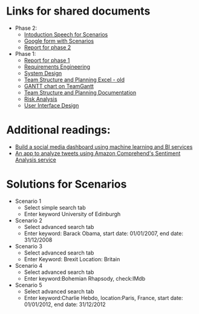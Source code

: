 

# Links for shared documents
* Phase 2:
  * [Intoduction Speech for Scenarios](https://docs.google.com/document/d/1Q_5apw9pUvhXW3SicY4I_Hgv_Nuh_Su67vWB7nNVjR0/edit?usp=sharing)
  * [Google form with Scenarios](https://docs.google.com/forms/d/1Bl5qL2nGQ0182Z1OLUtRgM0KgllvmCi5i0eb14D1YJs/edit?usp=sharing)
  * [Report for phase 2](https://www.overleaf.com/3532464358bmcfyfmdfmxk)
* Phase 1:
  * [Report for phase 1](https://www.overleaf.com/4929713254rzkyjvnktgdb)
  * [Requirements Engineering](https://docs.google.com/document/d/1_QbKIdNie3GJXQ5infMYwywUUHN1iwhhs_OY7EZsgTk/edit)
  * [System Design](https://docs.google.com/document/d/1N8sC62DxqVeOEFTCOtHlnEWvM12VgvBTN8HmOk2m9GE/edit?usp=sharing)
  * [Team Structure and Planning Excel - old](https://docs.google.com/spreadsheets/d/1cEJQlFki3ymdUTRwEBbQDcUdAIUed592hiqDsdFRrQ0/edit?usp=sharing)
  * [GANTT chart on TeamGantt](https://prod.teamgantt.com/gantt/schedule/?ids=1465838#&ids=1465838&user=&custom=&company=&hide_completed=false&date_filter=&color_filter=)
  * [Team Structure and Planning Documentation](https://docs.google.com/document/d/1ouhJbn_nc6Yyi8X3EvN3WyT4WNKSTf4paY4keIwIDME/edit?usp=sharing)
  * [Risk Analysis](https://docs.google.com/document/d/11zV_r6II-NUeqCdDrP0cZHHb8t_aZNyOYmYCP7ATwYs/edit#heading=h.ekt7cjy9xwzv)
  * [User Interface Design](https://docs.google.com/document/d/1QDToYyaeqLTdVpkmZtNAWw_MWG5a_u6c2Z9kwnWrwKI/edit?usp=sharing)

# Additional readings:
* [Build a social media dashboard using machine learning and BI services](https://aws.amazon.com/de/blogs/machine-learning/build-a-social-media-dashboard-using-machine-learning-and-bi-services/)
* [An app to analyze tweets using Amazon Comprehend's Sentiment Analysis service](https://github.com/dmuth/twitter-aws-comprehend)

# Solutions for Scenarios
* Scenario 1
  * Select simple search tab
  * Enter keyword University of Edinburgh
* Scenario 2
  * Select advanced search tab
  * Enter keyword: Barack Obama, start date: 01/01/2007, end date: 31/12/2008
* Scenario 3
  * Select advanced search tab
  * Enter Keyword: Brexit Location: Britain
* Scenario 4
  * Select advanced search tab
  * Enter keyword:Bohemian Rhapsody, check:IMdb
* Scenario 5
  * Select advanced search tab
  * Enter keyword:Charlie Hebdo, location:Paris, France, start date: 01/01/2012, end date: 31/12/2012
 
 
 
  

